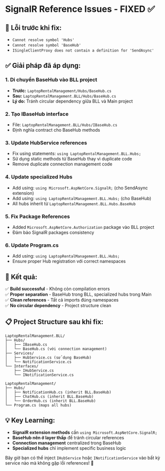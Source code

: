 # SignalR Reference Issues - FIXED ✅

## 🔴 Lỗi trước khi fix:
- `Cannot resolve symbol 'Hubs'`
- `Cannot resolve symbol 'BaseHub'`
- `ISingleClientProxy does not contain a definition for 'SendAsync'`

## ✅ Giải pháp đã áp dụng:

### 1. **Di chuyển BaseHub vào BLL project**
- **Trước:** `LaptopRentalManagement/Hubs/BaseHub.cs` 
- **Sau:** `LaptopRentalManagement.BLL/Hubs/BaseHub.cs`
- **Lý do:** Tránh circular dependency giữa BLL và Main project

### 2. **Tạo IBaseHub interface**
- File: `LaptopRentalManagement.BLL/Hubs/IBaseHub.cs`
- Định nghĩa contract cho BaseHub methods

### 3. **Update HubService references**
- Fix using statements: `using LaptopRentalManagement.BLL.Hubs;`
- Sử dụng static methods từ BaseHub thay vì duplicate code
- Remove duplicate connection management code

### 4. **Update specialized Hubs**
- Add using: `using Microsoft.AspNetCore.SignalR;` (cho SendAsync extension)
- Add using: `using LaptopRentalManagement.BLL.Hubs;` (cho BaseHub)
- All hubs inherit từ `LaptopRentalManagement.BLL.Hubs.BaseHub`

### 5. **Fix Package References**
- Added `Microsoft.AspNetCore.Authorization` package vào BLL project
- Đảm bảo SignalR packages consistency

### 6. **Update Program.cs**
- Add using: `using LaptopRentalManagement.BLL.Hubs;`
- Ensure proper Hub registration với correct namespaces

## 🎯 Kết quả:

✅ **Build successful** - Không còn compilation errors  
✅ **Proper separation** - BaseHub trong BLL, specialized hubs trong Main  
✅ **Clean references** - Tất cả imports đúng namespaces  
✅ **No circular dependency** - Project structure clean  

## 📋 Project Structure sau khi fix:

```
LaptopRentalManagement.BLL/
├── Hubs/
│   ├── IBaseHub.cs
│   └── BaseHub.cs (với connection management)
├── Services/
│   ├── HubService.cs (sử dụng BaseHub)
│   └── NotificationService.cs
└── Interfaces/
    ├── IHubService.cs
    └── INotificationService.cs

LaptopRentalManagement/
├── Hubs/
│   ├── NotificationHub.cs (inherit BLL.BaseHub)
│   ├── ChatHub.cs (inherit BLL.BaseHub)
│   └── OrderHub.cs (inherit BLL.BaseHub)
└── Program.cs (maps all hubs)
```

## 💡 Key Learning:
- **SignalR extension methods** cần `using Microsoft.AspNetCore.SignalR;`
- **BaseHub nên ở layer thấp** để tránh circular references
- **Connection management** centralized trong BaseHub
- **Specialized hubs** chỉ implement specific business logic

Bây giờ bạn có thể inject `IHubService` hoặc `INotificationService` vào bất kỳ service nào mà không gặp lỗi references! 🎉 
